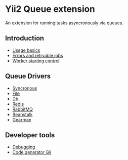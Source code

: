 Yii2 Queue extension
====================

An extension for running tasks asyncronously via queues.

Introduction
------------

* [Usage basics](usage.md)
* [Errors and retryable jobs](retryable.md)
* [Worker starting control](worker.md)

Queue Drivers
-------------

* [Syncronous](driver-sync.md)
* [File](driver-file.md)
* [Db](driver-db.md)
* [Redis](driver-redis.md)
* [RabbitMQ](driver-amqp.md)
* [Beanstalk](driver-beanstalk.md)
* [Gearman](driver-gearman.md)

Developer tools
---------------

* [Debugging](debug.md)
* [Code generator Gii](gii.md)
